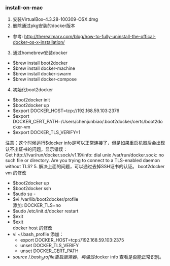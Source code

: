 ### install-on-mac

1. 安装VirtualBox-4.3.28-100309-OSX.dmg
2. 删除通过pkg安装的docker版本
  * 参考: http://therealmarv.com/blog/how-to-fully-uninstall-the-offical-docker-os-x-installation/
3. 通过homebrew安装docker
  * $brew install boot2docker
  * $brew install docker-machine
  * $brew install docker-swarm
  * $brew install docker-compose
4. 初始化boot2docker
  * $boot2docker init
  * $boot2docker up
  * $export DOCKER_HOST=tcp://192.168.59.103:2376
  * $export DOCKER_CERT_PATH=/Users/chenjunbiao/.boot2docker/certs/boot2docker-vm
  * $export DOCKER_TLS_VERIFY=1  
  
  注意：这个时候运行$docker info是可以正常连接了，但是如果重启机器后会出现认不出证书的问题，显示错误：  
  Get http:///var/run/docker.sock/v1.19/info: dial unix /var/run/docker.sock: no such file or directory. Are you trying to connect to a TLS-enabled daemon without TLS?
5. 解决上面的问题，可以通过去掉SSH证书的认证。 
 boot2docker vm 的修改  
  * $boot2docker up
  * $boot2docker ssh
  * $sudo su -
  * $vi /var/lib/boot2docker/profile  
  添加: DOCKER_TLS=no
  * $sudo /etc/init.d/docker restart
  * $exit
  * $exit  
 docker host 的修改
  * vi ~/.bash_profile
  添加： 
    * export DOCKER_HOST=tcp://192.168.59.103:2375  
    * unset DOCKER_TLS_VERIFY
    * unset DOCKER_CERT_PATH
  * $source ~/.bash_profile  
 重启服务器，再通过$docker info 查看是否能正常识别。

